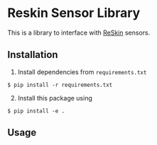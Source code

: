 # Reskin Sensor Library
This is a library to interface with [ReSkin](https://openreview.net/forum?id=87_OJU4sw3V) sensors.

## Installation

1. Install dependencies from `requirements.txt`
```
$ pip install -r requirements.txt
```

2. Install this package using
```
$ pip install -e .
```
## Usage
